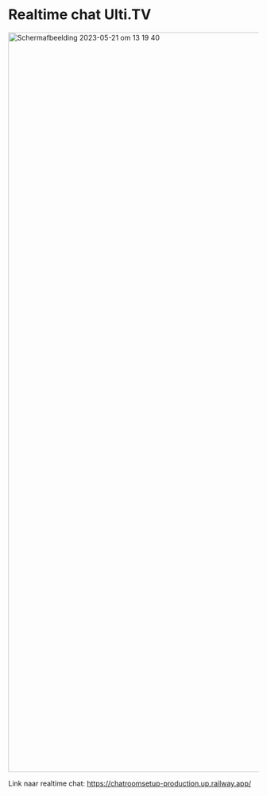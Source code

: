 # Realtime chat Ulti.TV

<img width="1490" alt="Scherm­afbeelding 2023-05-21 om 13 19 40" src="https://github.com/sannevanseeventer/ChatroomSetup/assets/112857444/bd689740-af56-4359-aebb-6c91cde4bccc">


Link naar realtime chat: https://chatroomsetup-production.up.railway.app/
